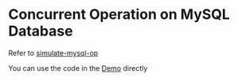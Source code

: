 # Concurrent Operation on MySQL Database

Refer to [simulate-mysql-op](https://github.com/jingtaozhang18/simulate-mysql-op)

You can use the code in the [Demo](https://github.com/jingtaozhang18/simulate-mysql-op#demo) directly